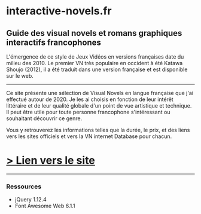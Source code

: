 # interactive-novels.fr

## Guide des visual novels et romans graphiques interactifs francophones

L'émergence de ce style de Jeux Vidéos en versions françaises date du milieu des 2010. Le premier VN très populaire en occident à été Katawa Shoujo (2012), il a été traduit dans une version française et est disponible sur le web.

---

Ce site présente une sélection de Visual Novels en langue française que j'ai effectué autour de 2020. Je les ai choisis en fonction de leur intérêt littéraire et de leur qualité globale d'un point de vue artistique et technique. Il peut être utile pour toute personne francophone s'intéressant ou souhaitant découvrir ce genre.

Vous y retrouverez les informations telles que la durée, le prix, et des liens vers les sites officiels et vers la VN internet Database pour chacun.

# [> Lien vers le site](https://realjck.github.io/france-interactive-novels/)

---

### Ressources
* jQuery 1.12.4
* Font Awesome Web 6.1.1
